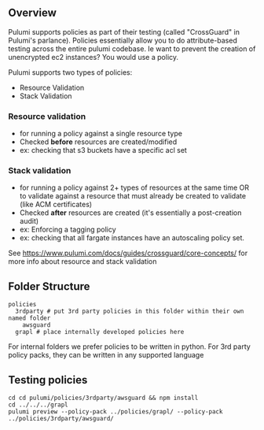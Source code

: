 ## Overview

Pulumi supports policies as part of their testing (called "CrossGuard" in
Pulumi's parlance). Policies essentially allow you to do attribute-based testing
across the entire pulumi codebase. Ie want to prevent the creation of
unencrypted ec2 instances? You would use a policy.

Pulumi supports two types of policies:

- Resource Validation
- Stack Validation

### Resource validation

- for running a policy against a single resource type
- Checked **before** resources are created/modified
- ex: checking that s3 buckets have a specific acl set

### Stack validation

- for running a policy against 2+ types of resources at the same time OR to
  validate against a resource that must already be created to validate (like ACM
  certificates)
- Checked **after** resources are created (it's essentially a post-creation
  audit)
- ex: Enforcing a tagging policy
- ex: checking that all fargate instances have an autoscaling policy set.

See https://www.pulumi.com/docs/guides/crossguard/core-concepts/ for more info
about resource and stack validation

## Folder Structure

```
policies
  3rdparty # put 3rd party policies in this folder within their own named folder
    awsguard
  grapl # place internally developed policies here

```

For internal folders we prefer policies to be written in python. For 3rd party
policy packs, they can be written in any supported language

## Testing policies

```shell
cd cd pulumi/policies/3rdparty/awsguard && npm install
cd ../../../grapl
pulumi preview --policy-pack ../policies/grapl/ --policy-pack ../policies/3rdparty/awsguard/
```
